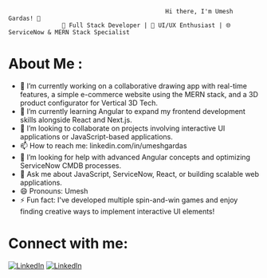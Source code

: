                                                   

                                                Hi there, I'm Umesh Gardas! 👋
                   🚀 Full Stack Developer | 🎨 UI/UX Enthusiast | 🌐 ServiceNow & MERN Stack Specialist



# About Me :
- 🔭  I’m currently working on a collaborative drawing app with real-time features, a simple e-commerce website using the MERN stack, and a 3D product configurator for Vertical 3D Tech.
- 🌱 I’m currently learning Angular to expand my frontend development skills alongside React and Next.js.
- 👯 I’m looking to collaborate on projects involving interactive UI applications or JavaScript-based applications.
- 📫 How to reach me: linkedin.com/in/umeshgardas
- 🤔 I’m looking for help with advanced Angular concepts and optimizing ServiceNow CMDB processes.
- 💬 Ask me about JavaScript, ServiceNow, React, or building scalable web applications.
- 😄 Pronouns: Umesh
- ⚡ Fun fact: I've developed multiple spin-and-win games and enjoy finding creative ways to implement interactive UI elements!

# Connect with me:
[![LinkedIn](https://content.linkedin.com/content/dam/me/business/en-us/amp/brand-site/v2/bg/LI-Bug.svg.original.svg)](https://www.instagram.com/yourusername)
[![LinkedIn](https://cdn-icons-png.flaticon.com/128/5969/5969023.png)](https://www.linkedin.com/in/yourusername)

